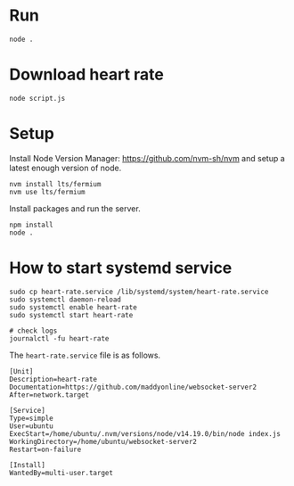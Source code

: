 # Run

```
node .
```

# Download heart rate

```
node script.js
````

# Setup

Install Node Version Manager: https://github.com/nvm-sh/nvm and setup a latest enough version of node.

```
nvm install lts/fermium
nvm use lts/fermium
```

Install packages and run the server.

```
npm install
node .
```


# How to start systemd service

```
sudo cp heart-rate.service /lib/systemd/system/heart-rate.service
sudo systemctl daemon-reload
sudo systemctl enable heart-rate
sudo systemctl start heart-rate

# check logs
journalctl -fu heart-rate
```

The `heart-rate.service` file is as follows.
```
[Unit]
Description=heart-rate
Documentation=https://github.com/maddyonline/websocket-server2
After=network.target

[Service]
Type=simple
User=ubuntu
ExecStart=/home/ubuntu/.nvm/versions/node/v14.19.0/bin/node index.js
WorkingDirectory=/home/ubuntu/websocket-server2
Restart=on-failure

[Install]
WantedBy=multi-user.target
```
